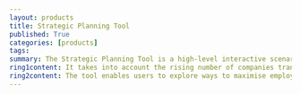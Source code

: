 ```yaml
---
layout: products
title: Strategic Planning Tool
published: True
categories: [products]
tags: 
summary: The Strategic Planning Tool is a high-level interactive scenario planner which allows the user to effectively forecast future space requirements.
ring1content: It takes into account the rising number of companies transitioning into mobile and cloud-based organisations and syncs in with strategic master planning considerations.
ring2content: The tool enables users to explore ways to maximise employee performance and satisfaction within the workplace, which in turn helps reduce the company’s real estate costs.
---
```


